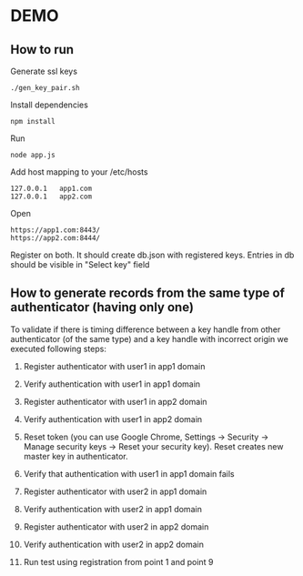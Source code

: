 # DEMO

## How to run

Generate ssl keys
```aidl
./gen_key_pair.sh
```

Install dependencies
```aidl
npm install
```

Run
```aidl
node app.js
```

Add host mapping to your /etc/hosts
```
127.0.0.1   app1.com
127.0.0.1   app2.com
```

Open
```aidl
https://app1.com:8443/
https://app2.com:8444/
```
Register on both. It should create db.json with registered keys.
Entries in db should be visible in "Select key" field

## How to generate records from the same type of authenticator (having only one)
To validate if there is timing difference between a key handle from other authenticator (of the same type) and a key handle with incorrect origin we executed following steps:

1. Register authenticator with user1 in app1 domain

2. Verify authentication with user1 in app1 domain

3. Register authenticator with user1 in app2 domain

4. Verify authentication with user1 in app2 domain

5. Reset token (you can use Google Chrome, Settings -> Security -> Manage security keys -> Reset your security key). Reset creates new master key in authenticator.

6. Verify that authentication with user1 in app1 domain fails

7. Register authenticator with user2 in app1 domain

8. Verify authentication with user2 in app1 domain

9. Register authenticator with user2 in app2 domain

10. Verify authentication with user2 in app2 domain

10. Run test using registration from point 1 and point 9
